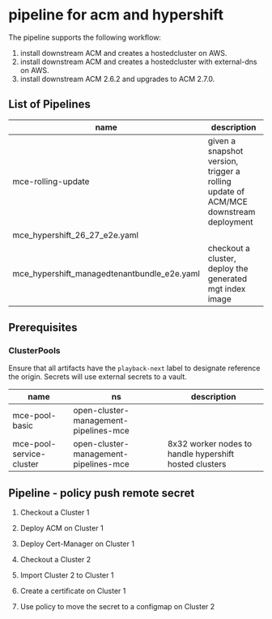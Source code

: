 # pipeline for acm and hypershift

The pipeline supports the following workflow:

1. install downstream ACM and creates a hostedcluster on AWS.
2. install downstream ACM and creates a hostedcluster with external-dns on AWS.
3. install downstream ACM 2.6.2 and upgrades to ACM 2.7.0.

## List of Pipelines

| name | description |
|------|-------------|
| mce-rolling-update | given a snapshot version, trigger a rolling update of ACM/MCE downstream deployment |
| mce_hypershift_26_27_e2e.yaml ||
| mce_hypershift_managedtenantbundle_e2e.yaml | checkout a cluster, deploy the generated mgt index image |

## Prerequisites

### ClusterPools

Ensure that all artifacts have the `playback-next` label to designate reference the origin.
Secrets will use external secrets to a vault.

| name | ns | description |
|------|----|-------------|
| mce-pool-basic | open-cluster-management-pipelines-mce | |
| mce-pool-service-cluster | open-cluster-management-pipelines-mce | 8x32 worker nodes to handle hypershift hosted clusters |


## Pipeline - policy push remote secret

1. Checkout a Cluster 1
2. Deploy ACM on Cluster 1
3. Deploy Cert-Manager on Cluster 1

4. Checkout a Cluster 2
5. Import Cluster 2 to Cluster 1

6. Create a certificate on Cluster 1
7. Use policy to move the secret to a configmap on Cluster 2
